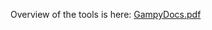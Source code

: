 Overview of the tools is here: [GampyDocs.pdf](https://github.com/user-attachments/files/17448039/GampyDocs.pdf)
